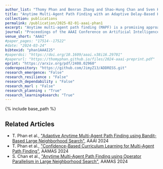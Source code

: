 ```yaml
---
author_list: "Thomy Phan and Benran Zhang and Shao-Hung Chan and Sven Koenig"
title: "Anytime Multi-Agent Path Finding with an Adaptive Delay-Based Heuristic"
collection: publications
permalink: /publication/2025-02-01-aaai-phan1
excerpt: "Anytime multi-agent path finding (MAPF) is a promising approach to scalable and collision-free path optimization in multi-agent systems. MAPF-LNS, based on Large Neighborhood Search (LNS), is the current state-of-the-art approach where a fast initial solution is iteratively optimized by destroying and repairing selected paths of the solution. Current MAPF-LNS variants commonly use an adaptive selection mechanism to choose among multiple destroy heuristics. However, to determine promising destroy heuristics, MAPF-LNS requires a considerable amount of exploration time. As common destroy heuristics are stationary, i.e., non-adaptive, any performance bottleneck caused by them cannot be overcome by adaptive heuristic selection alone, thus limiting the overall effectiveness of MAPF-LNS. In this paper, we propose Adaptive Delay-based Destroy-and-Repair Enhanced with Success-based Self-Learning (ADDRESS) as a single-destroy-heuristic variant of MAPF-LNS. ADDRESS applies restricted Thompson Sampling to the top-K set of the most delayed agents to select a seed agent for adaptive LNS neighborhood generation. We evaluate ADDRESS in multiple maps from the MAPF benchmark set and demonstrate cost improvements by at least 50% in large-scale scenarios with up to a thousand agents, compared with the original MAPF-LNS and other state-of-the-art methods."
journal: "Proceedings of the AAAI Conference on Artificial Intelligence"
venue_short: "AAAI"
#paper_pages: "17514--17522"
#date: "2024-03-24"
bibtexid: "phan1AAAI25"
#paperdoi: "https://doi.org/10.1609/aaai.v38i16.29701"
#paperurl: "https://thomyphan.github.io/files/2024-aaai-preprint.pdf"
eprint: "https://arxiv.org/pdf/2408.02960"
coderepository: "https://github.com/JimyZ13/ADDRESS.git"
research_emergence: "False"
research_resilience : "False"
research_dependability : "False"
research_marl : "False"
research_planning : "True"
research_learning4search: "True"
---
```


{% include base_path %}

## Related Articles
- T. Phan et al., ["Adaptive Anytime Multi-Agent Path Finding using Bandit-Based Large Neighborhood Search"](https://thomyphan.github.io/publication/2024-02-01-aaai-phan), AAAI 2024
- T. Phan et al., ["Confidence-Based Curriculum Learning for Multi-Agent Path Finding"](https://thomyphan.github.io/publication/2024-05-01-aamas-phan), AAMAS 2024
- S. Chan et al., ["Anytime Multi-Agent Path Finding using Operator Parallelism in Large Neighborhood Search"](https://thomyphan.github.io/publication/2024-05-01-aamas-chan), AAMAS 2024
